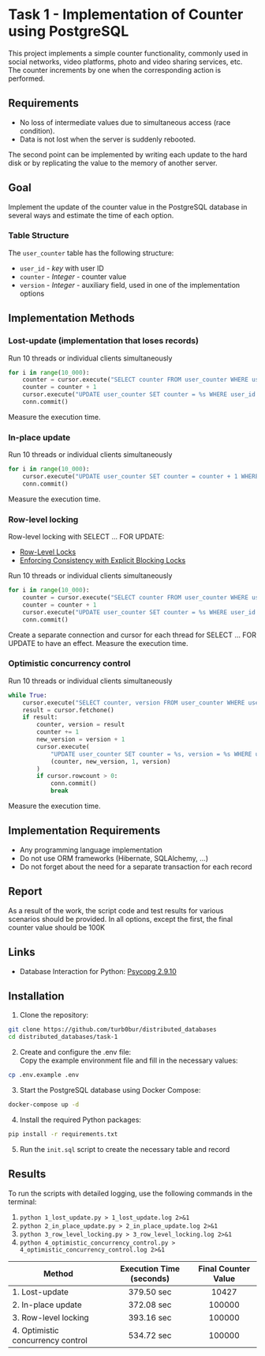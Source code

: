 # Task 1 - Implementation of Counter using PostgreSQL

This project implements a simple counter functionality, commonly used in social networks, video platforms, photo and video sharing services, etc. The counter increments by one when the corresponding action is performed.

## Requirements
- No loss of intermediate values due to simultaneous access (race condition).
- Data is not lost when the server is suddenly rebooted.

The second point can be implemented by writing each update to the hard disk or by replicating the value to the memory of another server.

## Goal
Implement the update of the counter value in the PostgreSQL database in several ways and estimate the time of each option.

### Table Structure
The `user_counter` table has the following structure:
- `user_id` - _key_ with user ID
- `counter` - _Integer_ - counter value
- `version` - _Integer_ - auxiliary field, used in one of the implementation options

## Implementation Methods

### Lost-update (implementation that loses records)
Run 10 threads or individual clients simultaneously
```python
for i in range(10_000):
    counter = cursor.execute("SELECT counter FROM user_counter WHERE user_id = 1").fetchone()
    counter = counter + 1
    cursor.execute("UPDATE user_counter SET counter = %s WHERE user_id = %s", (counter, 1))
    conn.commit()
```
Measure the execution time.

### In-place update
Run 10 threads or individual clients simultaneously
```python
for i in range(10_000):
    cursor.execute("UPDATE user_counter SET counter = counter + 1 WHERE user_id = %s", (1,))
    conn.commit()
```
Measure the execution time.

### Row-level locking
Row-level locking with SELECT ... FOR UPDATE:
- [Row-Level Locks](https://www.postgresql.org/docs/current/explicit-locking.html#LOCKING-ROWS)
- [Enforcing Consistency with Explicit Blocking Locks](https://www.postgresql.org/docs/current/applevel-consistency.html#NON-SERIALIZABLE-CONSISTENCY)

Run 10 threads or individual clients simultaneously
```python
for i in range(10_000):
    counter = cursor.execute("SELECT counter FROM user_counter WHERE user_id = 1 FOR UPDATE").fetchone()
    counter = counter + 1
    cursor.execute("UPDATE user_counter SET counter = %s WHERE user_id = %s", (counter, 1))
    conn.commit()
```
Create a separate connection and cursor for each thread for SELECT ... FOR UPDATE to have an effect.
Measure the execution time.

### Optimistic concurrency control
Run 10 threads or individual clients simultaneously
```python
while True:
    cursor.execute("SELECT counter, version FROM user_counter WHERE user_id = 1")
    result = cursor.fetchone()
    if result:
        counter, version = result
        counter += 1
        new_version = version + 1
        cursor.execute(
            "UPDATE user_counter SET counter = %s, version = %s WHERE user_id = %s AND version = %s",
            (counter, new_version, 1, version)
        )
        if cursor.rowcount > 0:
            conn.commit()
            break
```
Measure the execution time.

## Implementation Requirements
- Any programming language implementation
- Do not use ORM frameworks (Hibernate, SQLAlchemy, …)
- Do not forget about the need for a separate transaction for each record

## Report
As a result of the work, the script code and test results for various scenarios should be provided.
In all options, except the first, the final counter value should be 100K

## Links
- Database Interaction for Python: [Psycopg 2.9.10](https://www.psycopg.org/docs/usage.html)


## Installation
1. Clone the repository:
```bash
git clone https://github.com/turb0bur/distributed_databases
cd distributed_databases/task-1
```

2. Create and configure the .env file:  
Copy the example environment file and fill in the necessary values:
```bash
cp .env.example .env
```

3. Start the PostgreSQL database using Docker Compose:
```bash
docker-compose up -d
```

4. Install the required Python packages:
```bash
pip install -r requirements.txt
```

5. Run the `init.sql` script to create the necessary table and record

## Results
To run the scripts with detailed logging, use the following commands in the terminal:
1. `python 1_lost_update.py > 1_lost_update.log 2>&1`
2. `python 2_in_place_update.py > 2_in_place_update.log 2>&1`
3. `python 3_row_level_locking.py > 3_row_level_locking.log 2>&1`
4. `python 4_optimistic_concurrency_control.py > 4_optimistic_concurrency_control.log 2>&1`

| Method                            | Execution Time (seconds) | Final Counter Value |
|-----------------------------------|:------------------------:|:-------------------:|
| 1. Lost-update                    |        379.50 sec        |        10427        |
| 2. In-place update                |        372.08 sec        |       100000        |
| 3. Row-level locking              |        393.16 sec        |       100000        |
| 4. Optimistic concurrency control |        534.72 sec        |       100000        |
